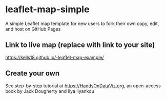 # leaflet-map-simple
A simple Leaflet map template for new users to fork their own copy, edit, and host on GitHub Pages

## Link to live map (replace with link to your site)
https://kells18.github.io/-leaflet-map-example/

## Create your own
See step-by-step tutorial at https://HandsOnDataViz.org, an open-access book by Jack Dougherty and Ilya Ilyankou
